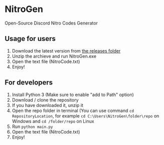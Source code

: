 # NitroGen
Open-Source Discord Nitro Codes Generator

## Usage for users
1. Download the latest version from [the releases folder](releases/)
2. Unzip the archieve and run NitroGen.exe
3. Open the text file (NitroCode.txt)
4. Enjoy!

## For developers
1. Install Python 3 (Make sure to enable "add to Path" option)
2. Download / clone the repository
3. If you have downloaded it, unzip it
4. Open the repo folder in terminal (You can use command `cd RepositoryLocation`, for example `cd C:\Users\NitroGen\folder\repo` on Windows and `cd /folder/repo` on Linux
5. Run `python main.py`
6. Open the text file (NitroCode.txt)
7. Enjoy!
